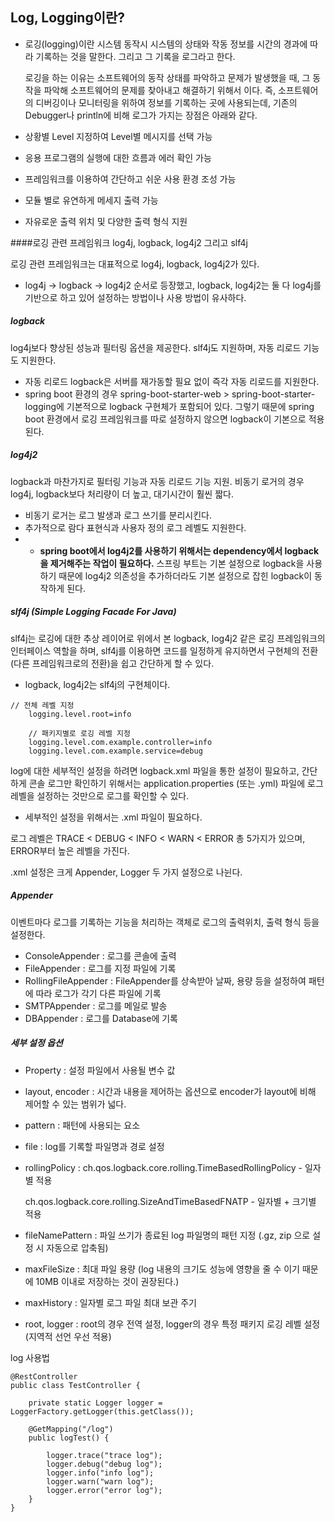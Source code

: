 ## Log, Logging이란?

* 로깅(logging)이란 시스템 동작시 시스템의 상태와 작동 정보를 시간의 경과에 따라 기록하는 것을 말한다. 그리고 그 기록을 로그라고 한다.

  로깅을 하는 이유는 소프트웨어의 동작 상태를 파악하고 문제가 발생했을 때, 그 동작을 파악해 소프트웨어의 문제를 찾아내고 해결하기 위해서 이다. 즉, 소프트웨어의 디버깅이나 모니터링을 위하여 정보를 기록하는 곳에 사용되는데, 기존의 Debugger나 println에 비해 로그가 가지는 장점은 아래와 같다.

* 상황별 Level 지정하여 Level별 메시지를 선택 가능

* 응용 프로그램의 실행에 대한 흐름과 에러 확인 가능

* 프레임워크를 이용하여 간단하고 쉬운 사용 환경 조성 가능

* 모듈 별로 유연하게 메세지 출력 가능

* 자유로운 출력 위치 및 다양한 출력 형식 지원

####로깅 관련 프레임워크 log4j, logback, log4j2 그리고 slf4j

로깅 관련 프레임워크는 대표적으로 log4j, logback, log4j2가 있다.

* log4j -> logback -> log4j2 순서로 등장했고, logback, log4j2는 둘 다 log4j를 기반으로 하고 있어 설정하는 방법이나 사용 방법이 유사하다.

##### logback

log4j보다 향상된 성능과 필터링 옵션을 제공한다. slf4j도 지원하며, 자동 리로드 기능도 지원한다.

* 자동 리로드
  logback은 서버를 재가동할 필요 없이 즉각 자동 리로드를 지원한다.
* spring boot 환경의 경우 spring-boot-starter-web > spring-boot-starter-logging에 기본적으로 logback 구현체가 포함되어 있다. 그렇기 때문에 spring boot 환경에서 로깅 프레임워크를 따로 설정하지 않으면 logback이 기본으로 적용된다.

##### log4j2

logback과 마찬가지로 필터링 기능과 자동 리로드 기능 지원. 비동기 로거의 경우 log4j, logback보다 처리량이 더 높고, 대기시간이 훨씬 짧다.

* 비동기 로거는 로그 발생과 로그 쓰기를 분리시킨다.
* 추가적으로 람다 표현식과 사용자 정의 로그 레벨도 지원한다.
* * **spring boot에서 log4j2를 사용하기 위해서는 dependency에서 logback을 제거해주는 작업이 필요하다.**
    스프링 부트는 기본 설정으로 logback을 사용하기 때문에 log4j2 의존성을 추가하더라도 기본 설정으로 잡힌 logback이 동작하게 된다.

##### slf4j (Simple Logging Facade For Java)

slf4j는 로깅에 대한 추상 레이어로 위에서 본 logback, log4j2 같은 로깅 프레임워크의 인터페이스 역할을 하며, slf4j를 이용하면 코드를 일정하게 유지하면서 구현체의 전환(다른 프레임워크로의 전환)을 쉽고 간단하게 할 수 있다.

* logback, log4j2는 slf4j의 구현체이다.

```
// 전체 레벨 지정
	logging.level.root=info

	// 패키지별로 로깅 레벨 지정
	logging.level.com.example.controller=info
	logging.level.com.example.service=debug
```

log에 대한 세부적인 설정을 하려면 logback.xml 파일을 통한 설정이 필요하고, 간단하게 콘솔 로그만 확인하기 위해서는 application.properties (또는 .yml) 파일에 로그 레벨을 설정하는 것만으로 로그를 확인할 수 있다.

* 세부적인 설정을 위해서는 .xml 파일이 필요하다.

로그 레벨은 TRACE < DEBUG < INFO < WARN < ERROR 총 5가지가 있으며, ERROR부터 높은 레벨을 가진다.

.xml 설정은 크게 Appender, Logger 두 가지 설정으로 나뉜다.

##### Appender

이벤트마다 로그를 기록하는 기능을 처리하는 객체로 로그의 출력위치, 출력 형식 등을 설정한다.

* ConsoleAppender : 로그를 콘솔에 출력
* FileAppender : 로그를 지정 파일에 기록
* RollingFileAppender : FileAppender를 상속받아 날짜, 용량 등을 설정하여 패턴에 따라 로그가 각기 다른 파일에 기록
* SMTPAppender : 로그를 메일로 발송
* DBAppender : 로그를 Database에 기록

##### 세부 설정 옵션

* Property : 설정 파일에서 사용될 변수 값

* layout, encoder : 시간과 내용을 제어하는 옵션으로 encoder가 layout에 비해 제어할 수 있는 범위가 넓다.

* pattern : 패턴에 사용되는 요소

* file : log를 기록할 파일명과 경로 설정

* rollingPolicy : 
  ch.qos.logback.core.rolling.TimeBasedRollingPolicy - 일자별 적용

  ch.qos.logback.core.rolling.SizeAndTimeBasedFNATP - 일자별 + 크기별 적용

* fileNamePattern : 파일 쓰기가 종료된 log 파일명의 패턴 지정 (.gz, zip 으로 설정 시 자동으로 압축됨)

* maxFileSize : 최대 파일 용량 (log 내용의 크기도 성능에 영향을 줄 수 이기 때문에 10MB 이내로 저장하는 것이 권장된다.)

* maxHistory : 일자별 로그 파일 최대 보관 주기

* root, logger : root의 경우 전역 설정, logger의 경우 특정 패키지 로깅 레벨 설정
  (지역적 선언 우선 적용)

log 사용법

```
@RestController
public class TestController {

    private static Logger logger = LoggerFactory.getLogger(this.getClass());

    @GetMapping("/log")
    public logTest() {

        logger.trace("trace log");
        logger.debug("debug log");
        logger.info("info log");
        logger.warn("warn log");
        logger.error("error log");
    }
}
```